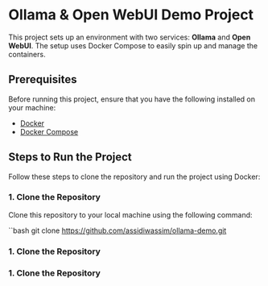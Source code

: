 # Ollama & Open WebUI Demo Project

This project sets up an environment with two services: **Ollama** and **Open WebUI**. The setup uses Docker Compose to easily spin up and manage the containers.

## Prerequisites

Before running this project, ensure that you have the following installed on your machine:

- [Docker](https://www.docker.com/get-started)
- [Docker Compose](https://docs.docker.com/compose/install/)

## Steps to Run the Project

Follow these steps to clone the repository and run the project using Docker:

### 1. Clone the Repository

Clone this repository to your local machine using the following command:

``bash
git clone https://github.com/assidiwassim/ollama-demo.git


### 1. Clone the Repository


### 1. Clone the Repository

